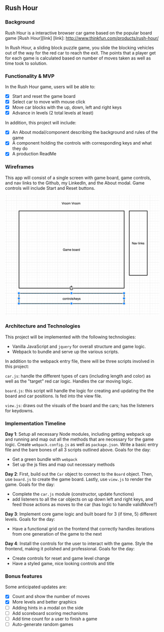 ## Rush Hour

### Background

Rush Hour is a interactive browser car game based on the popular board game [Rush Hour][link]
[link]: http://www.thinkfun.com/products/rush-hour/

In Rush Hour, a sliding block puzzle game, you slide the blocking vehicles out of the way for the red car to reach the exit. The points that a player get for each game is calculated based on number of moves taken as well as time took to solution.

### Functionality & MVP  

In the Rush Hour game, users will be able to:

- [X] Start and reset the game board
- [X] Select car to move with mouse click
- [X] Move car blocks with the up, down, left and right keys
- [X] Advance in levels (2 total levels at least)

In addition, this project will include:

- [X] An About modal/component describing the background and rules of the game
- [X] A component holding the controls with corresponding keys and what they do
- [X] A production ReadMe

### Wireframes

This app will consist of a single screen with game board, game controls, and nav links to the Github, my LinkedIn,
and the About modal.  Game controls will include Start and Reset buttons.

![wireframes](./wireframe.png)

### Architecture and Technologies

This project will be implemented with the following technologies:

- Vanilla JavaScript and `jquery` for overall structure and game logic.
- Webpack to bundle and serve up the various scripts.

In addition to the webpack entry file, there will be three scripts involved in this project:

`car.js`: handle the different types of cars (including length and color) as well as the "target" red car logic. Handles the car moving logic.

`board.js`: this script will handle the logic for creating and updating the the board and car positions. Is fed into the view file.

`view.js`: draws out the visuals of the board and the cars; has the listeners for keydowns.

### Implementation Timeline

**Day 1**: Setup all necessary Node modules, including getting webpack up and running and map out all the methods that are necessary for the game logic.  Create `webpack.config.js` as well as `package.json`.  Write a basic entry file and the bare bones of all 3 scripts outlined above. Goals for the day:

- Get a green bundle with `webpack`
- Set up the js files and map out necessary methods

**Day 2**: First, build out the `Car` object to connect to the `Board` object.  Then, use `board.js` to create the game board. Lastly, use `view.js` to render the game. Goals for the day:

- Complete the `car.js` module (constructor, update functions)
- add listeners to all the car objects on up down left and right keys, and feed those actions as moves to the car (has logic to handle validMove?)

**Day 3**: Implement core game logic and built board for 3 (if time, 5) different levels.  Goals for the day:

- Have a functional grid on the frontend that correctly handles iterations from one generation of the game to the next

**Day 4**: Install the controls for the user to interact with the game.  Style the frontend, making it polished and professional.  Goals for the day:

- Create controls for reset and game level change
- Have a styled game, nice looking controls and title


### Bonus features

Some anticipated updates are:

- [X] Count and show the number of moves
- [X] More levels and better graphics
- [ ] Adding hints in a modal on the side
- [ ] Add scoreboard scoring mechanisms
- [ ] Add time count for a user to finish a game
- [ ] Auto-generate random games
